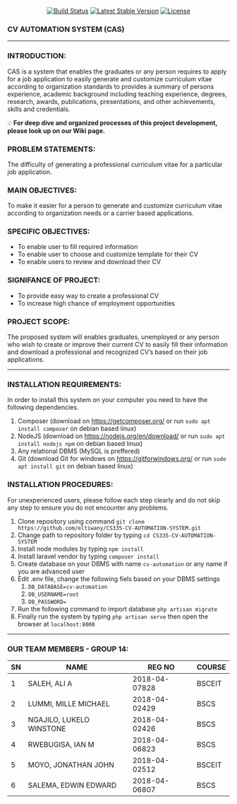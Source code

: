 
<p align="center">
<a href="#"><img src="https://travis-ci.org/laravel/framework.svg" alt="Build Status"></a>
<a href="#"><img src="https://poser.pugx.org/laravel/framework/v/stable.svg" alt="Latest Stable Version"></a>
<a href="#"><img src="https://poser.pugx.org/laravel/framework/license.svg" alt="License"></a>
</p>

### CV AUTOMATION SYSTEM (CAS)
-----------------

### INTRODUCTION:
CAS is a system that enables the graduates or any person requires to apply for a job application to easily generate and customize curriculum vitae according to organization standards to provides a summary of persons experience, academic background including teaching experience, degrees, research, awards, publications, presentations, and other achievements, skills and credentials.

 💡 **For deep dive and organized processes of this project development, please look up on our Wiki page.**

### PROBLEM STATEMENTS:
The difficulty of generating a professional curriculum vitae for a particular job application.

### MAIN OBJECTIVES:
To make it easier for a person to generate and customize curriculum vitae according to organization needs or a carrier based applications.

### SPECIFIC OBJECTIVES:
* To enable user to fill required information
* To enable user to choose and customize template for their CV
* To enable users to review and download their CV

### SIGNIFANCE OF PROJECT:
* To provide easy way to create a professional CV
* To increase high chance of employment opportunities

### PROJECT SCOPE:
The proposed system will enables graduates, unemployed or any person who wish to create or improve their current CV to easily fill their information and download a professional and recognized CV’s based on their job applications.

--------------------
### INSTALLATION REQUIREMENTS:
In order to install this system on your computer you need to have the following dependencies.
1. Composer (download on https://getcomposer.org/ or run `sudo apt install composer` on debian based linux)
1. NodeJS (download on https://nodejs.org/en/download/ or run `sudo apt install nodejs npm` on debian based linux)
1. Any relational DBMS (MySQL is preffered)
1. Git (download Git for windows on https://gitforwindows.org/ or run `sudo apt install git` on debian based linux)

### INSTALLATION PROCEDURES:
For unexperienced users, please follow each step clearly and do not skip any step to ensure you do not encounter any problems.

1. Clone repository using command `git clone https://github.com/eltiwany/CS335-CV-AUTOMATION-SYSTEM.git`
1. Change path to repository folder by typing `cd CS335-CV-AUTOMATION-SYSTEM`
1. Install node modules by typing `npm install`
1. Install laravel vendor by typing `composer install`
1. Create database on your DBMS with name `cv-automation` or any name if you are advanced user
1. Edit .env file, change the following fiels based on your DBMS settings
   1. `DB_DATABASE=cv-automation`
   1. `DB_USERNAME=root`
   1. `DB_PASSWORD=`
1. Run the following command to import database `php artisan migrate`
1. Finally run the system by typing `php artisan serve` then open the browser at `localhost:8000`

---------------
### OUR TEAM MEMBERS - GROUP 14:
SN | NAME |	REG NO |	COURSE
-- | ---- | ------ | -------
1 |	SALEH, ALI A |	2018-04-07828 |	BSCEIT
2 |	LUMMI, MILLE MICHAEL |	2018-04-02429 |	BSCS
3 |	NGAJILO, LUKELO WINSTONE |	2018-04-02426 |	BSCS
4 |	RWEBUGISA, IAN M |	2018-04-06823 |	BSCS
5 |	MOYO, JONATHAN JOHN |	2018-04-02512 |	BSCEIT
6 |	SALEMA, EDWIN EDWARD |	2018-04-06807 |	BSCS
